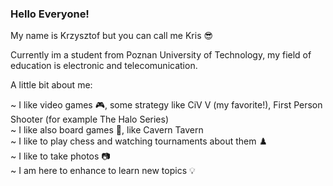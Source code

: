 ### Hello Everyone! 

My name is Krzysztof but you can call me Kris 😎 

Currently im a student from Poznan University of Technology, my field of education is electronic and telecomunication.

A little bit about me:

~ I like video games 🎮, some strategy like CiV V (my favorite!), First Person Shooter (for example The Halo Series) <br />
~ I like also board games 🎲, like Cavern Tavern <br />
~ I like to play chess and watching tournaments about them ♟️ <br />
~ I like to take photos 📷 <br />
~ I am here to enhance to learn new topics 💡 

<!--
Do siebie samego: "<!-- zaczyna sie komentarz "- - >" razem połączone w 1 daje koniec linii z komentarzem. Także publicznie tego nie widać

<br /> masz nową linie także gitarka

**kryty8/kryty8** is a ✨ _special_ ✨ repository because its `README.md` (this file) appears on your GitHub profile.

Here are some ideas to get you started:

- 🔭 I’m currently working on ...
- 🌱 I’m currently learning ...
- 👯 I’m looking to collaborate on ...
- 🤔 I’m looking for help with ...
- 💬 Ask me about ...
- 📫 How to reach me: ...
- 😄 Pronouns: ...
- ⚡ Fun fact: ...
https://www.markdownguide.org/cheat-sheet/ odosnie np. pogrubień tutaj, wstawienia obrazka etc.
-->


